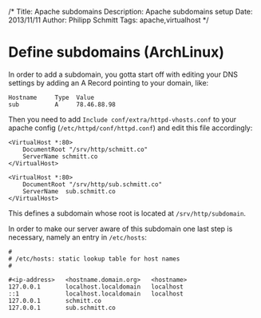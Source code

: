 /*
Title: Apache subdomains 
Description: Apache subdomains setup 
Date: 2013/11/11
Author: Philipp Schmitt
Tags: apache,virtualhost
*/

# Define subdomains (ArchLinux)

In order to add a subdomain, you gotta start off with editing your DNS settings by adding an A Record pointing to your domain, like:
    
    Hostname     Type  Value
    sub          A     78.46.88.98

Then you need to add `Include conf/extra/httpd-vhosts.conf` to your apache config (`/etc/httpd/conf/httpd.conf`) and edit this file accordingly:

    <VirtualHost *:80>
        DocumentRoot "/srv/http/schmitt.co"
        ServerName schmitt.co
    </VirtualHost>

    <VirtualHost *:80>
        DocumentRoot "/srv/http/sub.schmitt.co"
        ServerName  sub.schmitt.co 
    </VirtualHost> 

This defines a subdomain whose root is located at `/srv/http/subdomain`.

In order to make our server aware of this subdomain one last step is necessary, namely an entry in `/etc/hosts`:

    #
    # /etc/hosts: static lookup table for host names
    #

    #<ip-address>   <hostname.domain.org>   <hostname>
    127.0.0.1       localhost.localdomain   localhost
    ::1             localhost.localdomain   localhost
    127.0.0.1       schmitt.co    
    127.0.0.1       sub.schmitt.co
